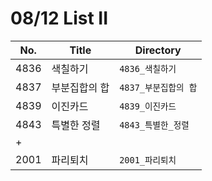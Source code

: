 # 08/12 List II



| No.  | Title         | Directory            |
| ---- | ------------- | -------------------- |
| 4836 | 색칠하기      | `4836_색칠하기`      |
| 4837 | 부분집합의 합 | `4837_부분집합의 합` |
| 4839 | 이진카드      | `4839_이진카드`      |
| 4843 | 특별한 정렬   | `4843_특별한_정렬`   |
| +    |               |                      |
| 2001 | 파리퇴치      | `2001_파리퇴치`      |

